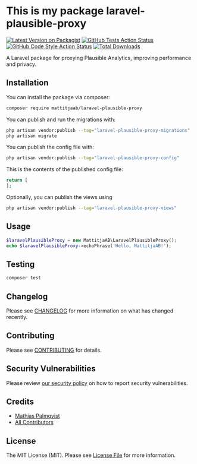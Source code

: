 # This is my package laravel-plausible-proxy

[![Latest Version on Packagist](https://img.shields.io/packagist/v/mattitjaab/laravel-plausible-proxy.svg?style=flat-square)](https://packagist.org/packages/mattitjaab/laravel-plausible-proxy)
[![GitHub Tests Action Status](https://img.shields.io/github/actions/workflow/status/mattitjaab/laravel-plausible-proxy/run-tests.yml?branch=main&label=tests&style=flat-square)](https://github.com/mattitjaab/laravel-plausible-proxy/actions?query=workflow%3Arun-tests+branch%3Amain)
[![GitHub Code Style Action Status](https://img.shields.io/github/actions/workflow/status/mattitjaab/laravel-plausible-proxy/fix-php-code-style-issues.yml?branch=main&label=code%20style&style=flat-square)](https://github.com/mattitjaab/laravel-plausible-proxy/actions?query=workflow%3A"Fix+PHP+code+style+issues"+branch%3Amain)
[![Total Downloads](https://img.shields.io/packagist/dt/mattitjaab/laravel-plausible-proxy.svg?style=flat-square)](https://packagist.org/packages/mattitjaab/laravel-plausible-proxy)

A Laravel package for proxying Plausible Analytics, improving performance and privacy.

## Installation

You can install the package via composer:

```bash
composer require mattitjaab/laravel-plausible-proxy
```

You can publish and run the migrations with:

```bash
php artisan vendor:publish --tag="laravel-plausible-proxy-migrations"
php artisan migrate
```

You can publish the config file with:

```bash
php artisan vendor:publish --tag="laravel-plausible-proxy-config"
```

This is the contents of the published config file:

```php
return [
];
```

Optionally, you can publish the views using

```bash
php artisan vendor:publish --tag="laravel-plausible-proxy-views"
```

## Usage

```php
$laravelPlausibleProxy = new MattitjaAB\LaravelPlausibleProxy();
echo $laravelPlausibleProxy->echoPhrase('Hello, MattitjaAB!');
```

## Testing

```bash
composer test
```

## Changelog

Please see [CHANGELOG](CHANGELOG.md) for more information on what has changed recently.

## Contributing

Please see [CONTRIBUTING](CONTRIBUTING.md) for details.

## Security Vulnerabilities

Please review [our security policy](../../security/policy) on how to report security vulnerabilities.

## Credits

- [Mathias Palmqvist](https://github.com/mathiaspalmqvist)
- [All Contributors](../../contributors)

## License

The MIT License (MIT). Please see [License File](LICENSE.md) for more information.
